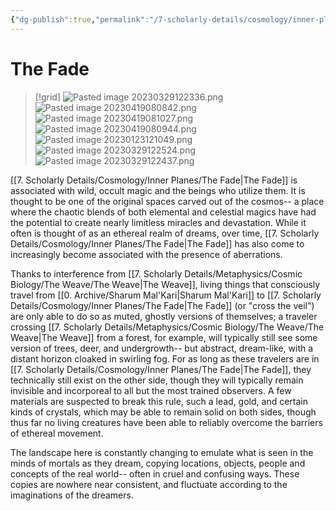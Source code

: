 ```yaml
---
{"dg-publish":true,"permalink":"/7-scholarly-details/cosmology/inner-planes/the-fade/","noteIcon":""}
---
```


# The Fade

>[!grid]
>![Pasted image 20230329122336.png](/img/user/x.%20Assets/Attachments/Pasted%20image%2020230329122336.png)
>![Pasted image 20230419080842.png](/img/user/x.%20Assets/Attachments/Pasted%20image%2020230419080842.png)
>![Pasted image 20230419081027.png](/img/user/x.%20Assets/Attachments/Pasted%20image%2020230419081027.png)
>![Pasted image 20230419080944.png](/img/user/x.%20Assets/Attachments/Pasted%20image%2020230419080944.png)
>![Pasted image 20230123121049.png](/img/user/x.%20Assets/Attachments/Pasted%20image%2020230123121049.png)
>![Pasted image 20230329122524.png](/img/user/x.%20Assets/Attachments/Pasted%20image%2020230329122524.png)
>![Pasted image 20230329122437.png](/img/user/x.%20Assets/Attachments/Pasted%20image%2020230329122437.png)
>
>

[[7. Scholarly Details/Cosmology/Inner Planes/The Fade\|The Fade]] is associated with wild, occult magic and the beings who utilize them. It is thought to be one of the original spaces carved out of the cosmos-- a place where the chaotic blends of both elemental and celestial magics have had the potential to create nearly limitless miracles and devastation. While it often is thought of as an ethereal realm of dreams, over time, [[7. Scholarly Details/Cosmology/Inner Planes/The Fade\|The Fade]] has also come to increasingly become associated with the presence of aberrations. 

Thanks to interference from [[7. Scholarly Details/Metaphysics/Cosmic Biology/The Weave/The Weave\|The Weave]], living things that consciously travel from [[0. Archive/Sharum Mal'Kari\|Sharum Mal'Kari]] to [[7. Scholarly Details/Cosmology/Inner Planes/The Fade\|The Fade]] (or "cross the veil") are only able to do so as muted, ghostly versions of themselves; a traveler crossing [[7. Scholarly Details/Metaphysics/Cosmic Biology/The Weave/The Weave\|The Weave]] from a forest, for example, will typically still see some version of trees, deer, and undergrowth-- but abstract, dream-like, with a distant horizon cloaked in swirling fog. For as long as these travelers are in [[7. Scholarly Details/Cosmology/Inner Planes/The Fade\|The Fade]], they technically still exist on the other side, though they will typically remain invisible and incorporeal to all but the most trained observers. A few materials are suspected to break this rule, such a lead, gold, and certain kinds of crystals, which may be able to remain solid on both sides, though thus far no living creatures have been able to reliably overcome the barriers of ethereal movement. 

The landscape here is constantly changing to emulate what is seen in the minds of mortals as they dream, copying locations, objects, people and concepts of the real world-- often in cruel and confusing ways. These copies are nowhere near consistent, and fluctuate according to the imaginations of the dreamers.







